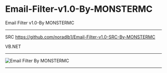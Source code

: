 # Email-Filter-v1.0-By-MONSTERMC
Email Filter v1.0-By MONSTERMC

** **

SRC
https://github.com/noradlb1/Email-Filter-v1.0-SRC-By-MONSTERMC

VB.NET
** **
![Email Filter By MONSTERMC](https://user-images.githubusercontent.com/74623428/147798832-68455278-ac82-4ca2-9d79-fb875a9f039f.PNG)

** **
